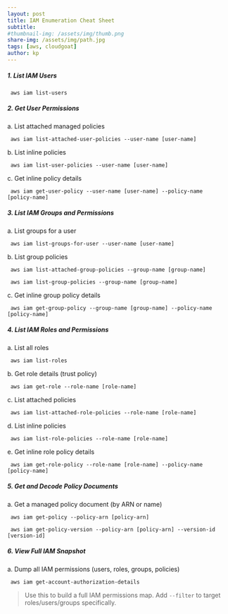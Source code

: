 ```yaml
---
layout: post
title: IAM Enumeration Cheat Sheet
subtitle: 
#thumbnail-img: /assets/img/thumb.png
share-img: /assets/img/path.jpg
tags: [aws, cloudgoat]
author: kp
---
```


##### 1. List IAM Users


     aws iam list-users



##### 2. **Get User Permissions**


   a. List attached managed policies


     aws iam list-attached-user-policies --user-name [user-name]

     
   b. List inline policies


     aws iam list-user-policies --user-name [user-name]

     
   c. Get inline policy details


     aws iam get-user-policy --user-name [user-name] --policy-name [policy-name]



##### 3. **List IAM Groups and Permissions**


   a. List groups for a user


     aws iam list-groups-for-user --user-name [user-name]

     
   b. List group policies


     aws iam list-attached-group-policies --group-name [group-name]

     aws iam list-group-policies --group-name [group-name]

     
   c. Get inline group policy details


     aws iam get-group-policy --group-name [group-name] --policy-name [policy-name]


     
##### 4. **List IAM Roles and Permissions**


   a. List all roles


     aws iam list-roles

     
   b. Get role details (trust policy)


     aws iam get-role --role-name [role-name]

     
   c. List attached policies


     aws iam list-attached-role-policies --role-name [role-name]

     
   d. List inline policies


     aws iam list-role-policies --role-name [role-name]

     
   e. Get inline role policy details


     aws iam get-role-policy --role-name [role-name] --policy-name [policy-name]


##### 5. Get and Decode Policy Documents


   a. Get a managed policy document (by ARN or name)


     aws iam get-policy --policy-arn [policy-arn]

     aws iam get-policy-version --policy-arn [policy-arn] --version-id [version-id]


##### 6. View Full IAM Snapshot


   a. Dump all IAM permissions (users, roles, groups, policies)


     aws iam get-account-authorization-details



> Use this to build a full IAM permissions map. Add `--filter` to target roles/users/groups specifically.

